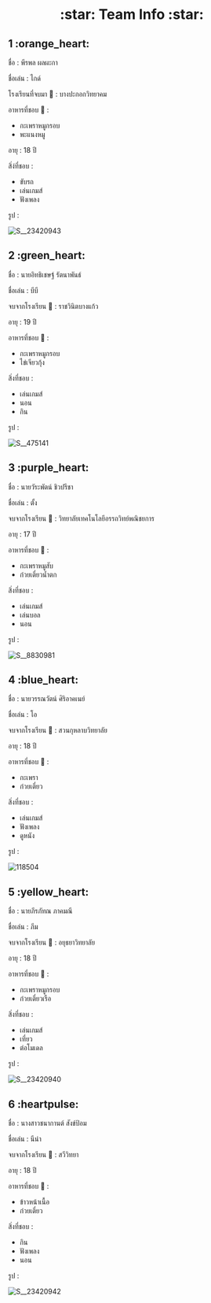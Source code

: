 <h1 align="center" class="large-text">	:star: <strong>Team Info</strong>	:star: </h1>

<h2><strong>1 </strong>	:orange_heart:</h2>

ชื่อ : พีรพล ผลผะกา

ชื่อเล่น : ไกด์

โรงเรียนที่จบมา :school: : บางปะกอกวิทยาคม

อาหารที่ชอบ :rice: : 
* กะเพราหมูกรอบ
* พะแนงหมู

อายุ : 18 ปี

สิ่ง่ที่ชอบ : 
* ขับรถ
* เล่นเกมส์
* ฟังเพลง

รูป :

![S__23420943](https://github.com/user-attachments/assets/5115cf38-2261-43b7-be2e-d69ffa3e29db)

<h2><strong> 2 </strong>	:green_heart:</h2>

ชื่อ : นายอิทธิเชษฐ์ รัตนาพันธ์

ชื่อเล่น : บีบี

จบจากโรงเรียน :school: : ราชวินิตบางแก้ว

อายุ : 19 ปี

อาหารที่ชอบ :rice: :
* กะเพราหมูกรอบ
* ไข่เจียวกุ้ง

สิ่งที่ชอบ :
* เล่นเกมส์
* นอน
* กิน

รูป :

![S__475141](https://github.com/user-attachments/assets/45e31889-9479-499e-ac35-203273be7ab8)

<h2><strong> 3 </strong>:purple_heart:</h2>

ชื่อ : นายวัระพัตน์ ชิวปรีชา

ชื่อเล่น : ตั้ง

จบจากโรงเรียน :school: : วิทยาลัยเทคโนโลยีอรรถวิทย์พณิชยการ

อายุ : 17 ปี

อาหารที่ชอบ :rice: :
* กะเพราหมูสับ
* ก๋วยเตี๋ยวน้ำตก

สิ่งที่ชอบ :
* เล่นเกมส์
* เล่นบอล
* นอน

รูป :

![S__8830981](https://github.com/user-attachments/assets/b910dbcb-39dc-4a24-a18c-55ecc4ceb839)

<h2><strong> 4 </strong>:blue_heart:</h2>

ชื่อ : นายวรรณวัตน์ ศิริอาคเนย์

ชื่อเล่น : โอ

จบจากโรงเรียน :school: : สวนกุหลาบวิทยาลัย

อายุ : 18 ปี

อาหารที่ชอบ :rice: :
* กะเพรา
* ก๋วยเตี๋ยว

สิ่งที่ชอบ :
* เล่นเกมส์
* ฟังเพลง 
* ดูหนัง

รูป :

![118504](https://github.com/user-attachments/assets/86fcba14-a582-47be-a212-be4ebcb54443)

<h2><strong> 5 </strong>:yellow_heart:</h2>

ชื่อ : นายภีรภัทณ ภาคมณี

ชื่อเล่น : ภีม

จบจากโรงเรียน :school: : อยุธยาวิทยาลัย

อายุ : 18 ปี

อาหารที่ชอบ :rice: :
* กะเพราหมูกรอบ
* ก๋วยเตี๋ยวเรือ

สิ่งที่ชอบ :
* เล่นเกมส์
* เที่ยว
* ต่อโมเดล

รูป :

![S__23420940](https://github.com/user-attachments/assets/b2f2914d-80e4-47bb-a9d5-0e8dd6da2a44)

<h2><strong> 6 </strong>:heartpulse:</h2>

ชื่อ : นางสาวชนากานต์ สังข์ป้อม

ชื่อเล่น : นีน่า

จบจากโรงเรียน :school: : สวีวิทยา

อายุ : 18 ปี

อาหารที่ชอบ :rice: :
* ข้าวหน้าเนื้อ
* ก๋วยเตี๋ยว

สิ่งที่ชอบ :
* กิน
* ฟังเพลง 
* นอน

รูป :

![S__23420942](https://github.com/user-attachments/assets/353cf338-a11e-4fc9-a893-6d2ed49c32a4)
